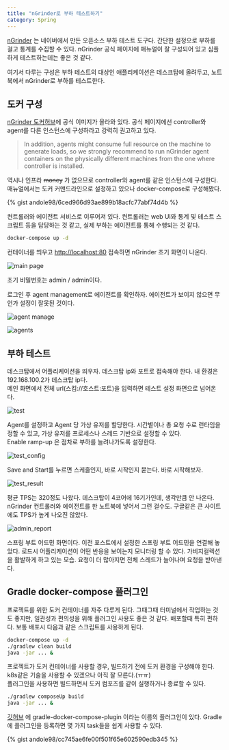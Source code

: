 ```yaml
---
title: "nGrinder로 부하 테스트하기"
category: Spring
---
```


[nGrinder](https://github.com/naver/ngrinder) 는 네이버에서 만든 오픈소스 부하 테스트 도구다. 간단한 설정으로 부하를 걸고 통계를 수집할 수 있다. nGrinder 공식 페이지에 매뉴얼이 잘 구성되어 있고 심플하게 테스트하는데는 좋은 것 같다.  

여기서 다루는 구성은 부하 테스트의 대상인 애플리케이션은 데스크탑에 올려두고, 노트북에서 nGrinder로 부하를 테스트한다.

## 도커 구성

[nGrinder 도커허브](https://hub.docker.com/u/ngrinder)에 공식 이미지가 올라와 있다. 공식 페이지에선 controller와 agent를 다른 인스턴스에 구성하라고 강력히 권고하고 있다. 

> In addition, agents might consume full resource on the machine to generate loads, so we strongly recommend to run nGrinder agent containers on the physically different machines from the one where controller is installed.

역시나 인프라 ~~money~~ 가 없으므로 controller와 agent를 같은 인스턴스에 구성한다. 매뉴얼에서는 도커 커맨드라인으로 설정하고 있으나 docker-compose로 구성해봤다.  

{% gist andole98/6ced966d93ae899b18acfc77abf74d4b %}

컨트롤러와 에이전트 서비스로 이루어져 있다. 컨트롤러는 web UI와 통계 및 테스트 스크립트 등을 담당하는 것 같고, 실제 부하는 에이전트를 통해 수행되는 것 같다.  

```bash
docker-compose up -d
```

컨테이너를 띄우고 [http://localhost:80](http://localhost:80) 접속하면 nGrinder 초기 화면이 나온다.

![main page](https://user-images.githubusercontent.com/40727649/73035656-50ca4c00-3e8c-11ea-8687-d0be097f69e4.png)

초기 비밀번호는 admin / admin이다. 

로그인 후 agent management로 에이전트를 확인하자. 에이전트가 보이지 않으면 무언가 설정이 잘못된 것이다.

![agent manage](https://user-images.githubusercontent.com/40727649/73036064-9afffd00-3e8d-11ea-96d8-03b397023b32.png)

![agents](https://user-images.githubusercontent.com/40727649/73036067-9cc9c080-3e8d-11ea-9e38-54e5e6ce6cb1.png)

## 부하 테스트

데스크탑에서 어플리케이션을 띄우자. 데스크탑 ip와 포트로 접속해야 한다. 내 환경은 192.168.100.2가 데스크탑 ip다.  
메인 화면에서 전체 url(스킴://호스트:포트)을 입력하면 테스트 설정 화면으로 넘어온다. 

![test](https://user-images.githubusercontent.com/40727649/73038589-4f058600-3e96-11ea-86ad-0528a414aa24.png)

Agent를 설정하고 Agent 당 가상 유저를 할당한다. 시간별이나 총 요청 수로 런타임을 정할 수 있고, 가상 유저를 프로세스나 스레드 기반으로 설정할 수 있다.  
Enable ramp-up 은 점차로 부하를 늘려나가도록 설정한다. 

![test_config](https://user-images.githubusercontent.com/40727649/73048722-6ad05280-3ebd-11ea-8d8a-49e26f382f21.png)

Save and Start를 누르면 스케줄인지, 바로 시작인지 묻는다. 바로 시작해보자. 

![test_result](https://user-images.githubusercontent.com/40727649/73048715-6441db00-3ebd-11ea-893d-06f7df42f6fa.png)

평균 TPS는 320정도 나왔다. 데스크탑이 4코어에 16기가인데, 생각만큼 안 나온다. nGrinder 컨트롤러와 에이전트를 한 노트북에 넣어서 그런 걸수도. 구글같은 큰 사이트에도 TPS가 높게 나오진 않았다.  

![admin_report](https://user-images.githubusercontent.com/40727649/73048725-6dcb4300-3ebd-11ea-8933-404e6de4fd97.png)

스프링 부트 어드민 화면이다. 이전 포스트에서 설정한 스프링 부트 어드민을 연결해 놓았다. 로드시 어플리케이션이 어떤 반응을 보이는지 모니터링 할 수 있다. 가비지컬렉션을 활발하게 하고 있는 모습.  요청이 더 많아지면 전체 스레드가 늘어나며 요청을 받아낸다.

## Gradle docker-compose 플러그인

프로젝트를 위한 도커 컨테이너를 자주 다루게 된다. 그때그때 터미널에서 작업하는 것도 좋지만, 일관성과 편의성을 위해 플러그인 사용도 좋은 것 같다. 배포할때 특히 편하다. 보통 배포시 다음과 같은 스크립트를 사용하게 된다. 

```bash
docker-compose up -d
./gradlew clean build
java -jar ... &
```

프로젝트가 도커 컨테이너를 사용할 경우, 빌드하기 전에 도커 환경을 구성해야 한다. k8s같은 기술을 사용할 수 있겠으나 아직 잘 모른다.(ㅠㅠ)  
플러그인을 사용하면 빌드하면서 도커 컴포즈를 같이 실행하거나 종료할 수 있다. 

```bash
./gradlew composeUp build 
java -jar ... &
```

[깃허브](https://github.com/avast/gradle-docker-compose-plugin) 에 gradle-docker-compose-plugin 이라는 이름의 플러그인이 있다. Gradle에 플러그인을 등록하면 몇 가지 task들을 쉽게 사용할 수 있다. 


{% gist andole98/cc745ae6fe00f501f65e602590edb345 %}


